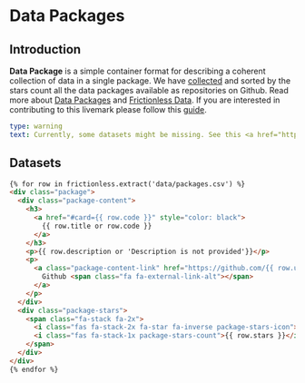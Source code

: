 # Data Packages

## Introduction

**Data Package** is a simple container format for describing a coherent collection of data in a single package. We have [collected](data.html) and sorted by the stars count all the data packages available as repositories on Github. Read more about [Data Packages](https://specs.frictionlessdata.io/guides/data-package) and [Frictionless Data](https://frictionlessdata.io). If you are interested in contributing to this livemark please follow this [guide](contrib.html).

```yaml remark
type: warning
text: Currently, some datasets might be missing. See this <a href="https://github.com/frictionlessdata/data-packages/issues/1">issue</a> for more information.
```

## Datasets

```html markup
{% for row in frictionless.extract('data/packages.csv') %}
<div class="package">
  <div class="package-content">
    <h3>
      <a href="#card={{ row.code }}" style="color: black">
        {{ row.title or row.code }}
      </a>
    </h3>
    <p>{{ row.description or 'Description is not provided'}}</p>
    <p>
      <a class="package-content-link" href="https://github.com/{{ row.user}}/{{row.repo }}" target="_blank">
        Github <span class="fa fa-external-link-alt"></span>
      </a>
    </p>
  </div>
  <div class="package-stars">
    <span class="fa-stack fa-2x">
      <i class="fas fa-stack-2x fa-star fa-inverse package-stars-icon"></i>
      <i class="fas fa-stack-1x package-stars-count">{{ row.stars }}</i>
    </span>
  </div>
</div>
{% endfor %}
```
